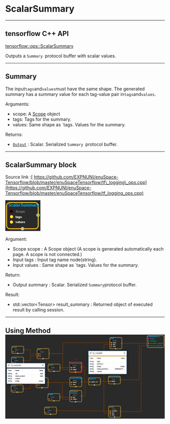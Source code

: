 # ScalarSummary

---

## tensorflow C++ API

[tensorflow::ops::ScalarSummary](https://www.tensorflow.org/api_docs/cc/class/tensorflow/ops/scalar-summary)

Outputs a `Summary `protocol buffer with scalar values.

---

## Summary

The input`tags`and`values`must have the same shape. The generated summary has a summary value for each tag-value pair in`tags`and`values`.

Arguments:

* scope: A  [Scope](https://www.tensorflow.org/api_docs/cc/class/tensorflow/scope.html#classtensorflow_1_1_scope) object
* tags: Tags for the summary.
* values: Same shape as \`tags. Values for the summary.

Returns:

* [`Output`](https://www.tensorflow.org/api_docs/cc/class/tensorflow/output.html#classtensorflow_1_1_output) : Scalar. Serialized `Summary `protocol buffer.

---

## ScalarSummary block

Source link :[ https://github.com/EXPNUNI/enuSpace-Tensorflow/blob/master/enuSpaceTensorflow/tf\_logging\_ops.cpp](https://github.com/EXPNUNI/enuSpace-Tensorflow/blob/master/enuSpaceTensorflow/tf_logging_ops.cpp)

![](/assets/logging_ops/logging_ops_scalarsummary_symbol.png)

Argument:

* Scope scope : A Scope object \(A scope is generated automatically each page. A scope is not connected.\)
* Input tags : Input tag name node\(string\).
* Input values : Same shape as \`tags. Values for the summary.

Return:

* Output summary : Scalar. Serialized `Summary`protocol buffer.

Result:

* std::vector&lt;Tensor&gt; result\_summary : Returned object of executed result by calling session.

---

## Using Method![](/assets/logging_ops/logging_ops_scalarsummary_method.png)



